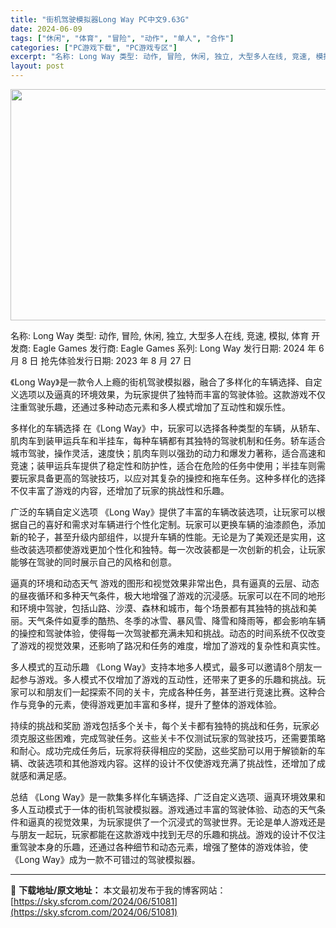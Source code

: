 ```yaml
---
title: "街机驾驶模拟器Long Way PC中文9.63G"
date: 2024-06-09
tags: ["休闲", "体育", "冒险", "动作", "单人", "合作"]
categories: ["PC游戏下载", "PC游戏专区"]
excerpt: "名称: Long Way 类型: 动作, 冒险, 休闲, 独立, 大型多人在线, 竞速, 模拟, 体育 开发商: Eagle Games 发行商: Eagle Games 系列: Long Way 发行日期: 2024 年 6 月 8 日 抢先体验发行日期: 2023 年 8 月 27 日 《Lon&hellip;"
layout: post
---
```


<img class="aligncenter size-full wp-image-51082" src="https://sky.sfcrom.com/wp-content/uploads/2024/06/2024060908481794.webp" alt="" width="660" height="370" />

名称: Long Way
类型: 动作, 冒险, 休闲, 独立, 大型多人在线, 竞速, 模拟, 体育
开发商: Eagle Games
发行商: Eagle Games
系列: Long Way
发行日期: 2024 年 6 月 8 日
抢先体验发行日期: 2023 年 8 月 27 日

《Long Way》是一款令人上瘾的街机驾驶模拟器，融合了多样化的车辆选择、自定义选项以及逼真的环境效果，为玩家提供了独特而丰富的驾驶体验。这款游戏不仅注重驾驶乐趣，还通过多种动态元素和多人模式增加了互动性和娱乐性。

多样化的车辆选择
在《Long Way》中，玩家可以选择各种类型的车辆，从轿车、肌肉车到装甲运兵车和半挂车，每种车辆都有其独特的驾驶机制和任务。轿车适合城市驾驶，操作灵活，速度快；肌肉车则以强劲的动力和爆发力著称，适合高速和竞速；装甲运兵车提供了稳定性和防护性，适合在危险的任务中使用；半挂车则需要玩家具备更高的驾驶技巧，以应对其复杂的操控和拖车任务。这种多样化的选择不仅丰富了游戏的内容，还增加了玩家的挑战性和乐趣。

广泛的车辆自定义选项
《Long Way》提供了丰富的车辆改装选项，让玩家可以根据自己的喜好和需求对车辆进行个性化定制。玩家可以更换车辆的油漆颜色，添加新的轮子，甚至升级内部组件，以提升车辆的性能。无论是为了美观还是实用，这些改装选项都使游戏更加个性化和独特。每一次改装都是一次创新的机会，让玩家能够在驾驶的同时展示自己的风格和创意。

逼真的环境和动态天气
游戏的图形和视觉效果非常出色，具有逼真的云层、动态的昼夜循环和多种天气条件，极大地增强了游戏的沉浸感。玩家可以在不同的地形和环境中驾驶，包括山路、沙漠、森林和城市，每个场景都有其独特的挑战和美丽。天气条件如夏季的酷热、冬季的冰雪、暴风雪、降雪和降雨等，都会影响车辆的操控和驾驶体验，使得每一次驾驶都充满未知和挑战。动态的时间系统不仅改变了游戏的视觉效果，还影响了路况和任务的难度，增加了游戏的复杂性和真实性。

多人模式的互动乐趣
《Long Way》支持本地多人模式，最多可以邀请8个朋友一起参与游戏。多人模式不仅增加了游戏的互动性，还带来了更多的乐趣和挑战。玩家可以和朋友们一起探索不同的关卡，完成各种任务，甚至进行竞速比赛。这种合作与竞争的元素，使得游戏更加丰富和多样，提升了整体的游戏体验。

持续的挑战和奖励
游戏包括多个关卡，每个关卡都有独特的挑战和任务，玩家必须克服这些困难，完成驾驶任务。这些关卡不仅测试玩家的驾驶技巧，还需要策略和耐心。成功完成任务后，玩家将获得相应的奖励，这些奖励可以用于解锁新的车辆、改装选项和其他游戏内容。这样的设计不仅使游戏充满了挑战性，还增加了成就感和满足感。

总结
《Long Way》是一款集多样化车辆选择、广泛自定义选项、逼真环境效果和多人互动模式于一体的街机驾驶模拟器。游戏通过丰富的驾驶体验、动态的天气条件和逼真的视觉效果，为玩家提供了一个沉浸式的驾驶世界。无论是单人游戏还是与朋友一起玩，玩家都能在这款游戏中找到无尽的乐趣和挑战。游戏的设计不仅注重驾驶本身的乐趣，还通过各种细节和动态元素，增强了整体的游戏体验，使《Long Way》成为一款不可错过的驾驶模拟器。

---
📖 **下载地址/原文地址：** 本文最初发布于我的博客网站：[https://sky.sfcrom.com/2024/06/51081](https://sky.sfcrom.com/2024/06/51081)
